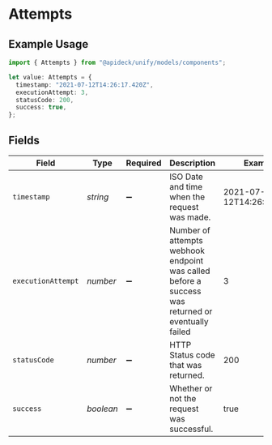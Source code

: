 # Attempts

## Example Usage

```typescript
import { Attempts } from "@apideck/unify/models/components";

let value: Attempts = {
  timestamp: "2021-07-12T14:26:17.420Z",
  executionAttempt: 3,
  statusCode: 200,
  success: true,
};
```

## Fields

| Field                                                                                             | Type                                                                                              | Required                                                                                          | Description                                                                                       | Example                                                                                           |
| ------------------------------------------------------------------------------------------------- | ------------------------------------------------------------------------------------------------- | ------------------------------------------------------------------------------------------------- | ------------------------------------------------------------------------------------------------- | ------------------------------------------------------------------------------------------------- |
| `timestamp`                                                                                       | *string*                                                                                          | :heavy_minus_sign:                                                                                | ISO Date and time when the request was made.                                                      | 2021-07-12T14:26:17.420Z                                                                          |
| `executionAttempt`                                                                                | *number*                                                                                          | :heavy_minus_sign:                                                                                | Number of attempts webhook endpoint was called before a success was returned or eventually failed | 3                                                                                                 |
| `statusCode`                                                                                      | *number*                                                                                          | :heavy_minus_sign:                                                                                | HTTP Status code that was returned.                                                               | 200                                                                                               |
| `success`                                                                                         | *boolean*                                                                                         | :heavy_minus_sign:                                                                                | Whether or not the request was successful.                                                        | true                                                                                              |